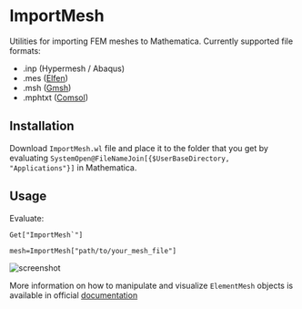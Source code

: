 # ImportMesh
Utilities for importing FEM meshes to Mathematica. Currently supported file formats:

 - .inp (Hypermesh / Abaqus)
 - .mes ([Elfen](http://www.rockfieldglobal.com/))
 - .msh ([Gmsh](http://gmsh.info/))
 - .mphtxt ([Comsol](https://www.comsol.com/))

## Installation

Download `ImportMesh.wl` file and place it to the folder that you get by evaluating 
`SystemOpen@FileNameJoin[{$UserBaseDirectory, "Applications"}]` in Mathematica.

## Usage

Evaluate:

    Get["ImportMesh`"]
	
	mesh=ImportMesh["path/to/your_mesh_file"]

![screenshot](https://i.imgur.com/OpzA8J5.png "Quad mesh")
	
More information on how to manipulate and visualize `ElementMesh` objects is available in official [documentation](https://reference.wolfram.com/language/FEMDocumentation/tutorial/ElementMeshVisualization.html)
